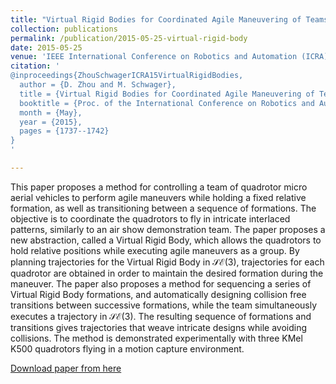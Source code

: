 ```yaml
---
title: "Virtual Rigid Bodies for Coordinated Agile Maneuvering of Teams of Micro Aerial Vehicles"
collection: publications
permalink: /publication/2015-05-25-virtual-rigid-body
date: 2015-05-25
venue: 'IEEE International Conference on Robotics and Automation (ICRA)'
citation: '
@inproceedings{ZhouSchwagerICRA15VirtualRigidBodies,
  author = {D. Zhou and M. Schwager}, 
  title = {Virtual Rigid Bodies for Coordinated Agile Maneuvering of Teams of Micro Aerial Vehicles},
  booktitle = {Proc. of the International Conference on Robotics and Automation (ICRA 15)},
  month = {May},
  year = {2015},
  pages = {1737--1742}
}
'

---
```

This paper proposes a method for controlling a team of quadrotor micro aerial vehicles to perform agile maneuvers while holding a fixed relative formation, as well as transitioning between a sequence of formations. The objective is to coordinate the quadrotors to fly in intricate interlaced patterns, similarly to an air show demonstration team. The paper proposes a new abstraction, called a Virtual Rigid Body, which allows the quadrotors to hold relative positions while executing agile maneuvers as a group. By planning trajectories for the Virtual Rigid Body in $\mathcal{SE}(3)$, trajectories for each quadrotor are obtained in order to maintain the desired formation during the maneuver. The paper also proposes a method for sequencing a series of Virtual Rigid Body formations, and automatically designing collision free transitions between successive formations, while the team simultaneously executes a trajectory in $\mathcal{SE}(3)$. The resulting sequence of formations and transitions gives trajectories that weave intricate designs while avoiding collisions. The method is demonstrated experimentally with three KMel K500 quadrotors flying in a motion capture environment.

[Download paper from here](https://web.stanford.edu/~schwager/MyPapers/ZhouSchwagerICRA15VirtualRigidBodies.pdf)

